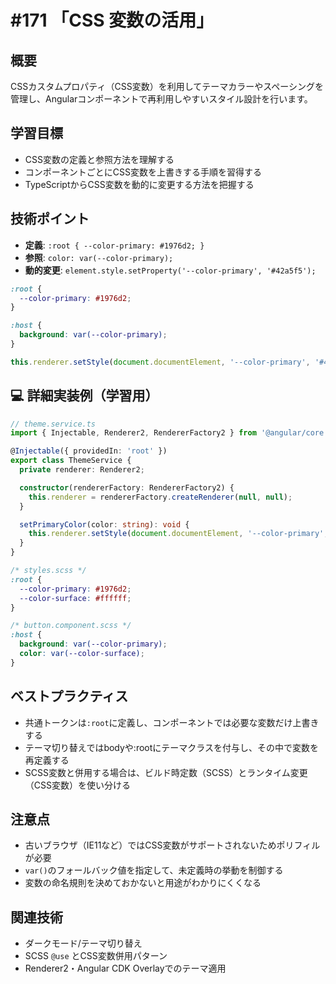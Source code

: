# #171 「CSS 変数の活用」

## 概要
CSSカスタムプロパティ（CSS変数）を利用してテーマカラーやスペーシングを管理し、Angularコンポーネントで再利用しやすいスタイル設計を行います。

## 学習目標
- CSS変数の定義と参照方法を理解する
- コンポーネントごとにCSS変数を上書きする手順を習得する
- TypeScriptからCSS変数を動的に変更する方法を把握する

## 技術ポイント
- **定義**: `:root { --color-primary: #1976d2; }`
- **参照**: `color: var(--color-primary);`
- **動的変更**: `element.style.setProperty('--color-primary', '#42a5f5');`

```scss
:root {
  --color-primary: #1976d2;
}
```

```scss
:host {
  background: var(--color-primary);
}
```

```typescript
this.renderer.setStyle(document.documentElement, '--color-primary', '#4caf50');
```

## 💻 詳細実装例（学習用）
```typescript
// theme.service.ts
import { Injectable, Renderer2, RendererFactory2 } from '@angular/core';

@Injectable({ providedIn: 'root' })
export class ThemeService {
  private renderer: Renderer2;

  constructor(rendererFactory: RendererFactory2) {
    this.renderer = rendererFactory.createRenderer(null, null);
  }

  setPrimaryColor(color: string): void {
    this.renderer.setStyle(document.documentElement, '--color-primary', color);
  }
}
```

```scss
/* styles.scss */
:root {
  --color-primary: #1976d2;
  --color-surface: #ffffff;
}
```

```scss
/* button.component.scss */
:host {
  background: var(--color-primary);
  color: var(--color-surface);
}
```

## ベストプラクティス
- 共通トークンは`:root`に定義し、コンポーネントでは必要な変数だけ上書きする
- テーマ切り替えではbodyや:rootにテーマクラスを付与し、その中で変数を再定義する
- SCSS変数と併用する場合は、ビルド時定数（SCSS）とランタイム変更（CSS変数）を使い分ける

## 注意点
- 古いブラウザ（IE11など）ではCSS変数がサポートされないためポリフィルが必要
- `var()`のフォールバック値を指定して、未定義時の挙動を制御する
- 変数の命名規則を決めておかないと用途がわかりにくくなる

## 関連技術
- ダークモード/テーマ切り替え
- SCSS `@use` とCSS変数併用パターン
- Renderer2・Angular CDK Overlayでのテーマ適用
